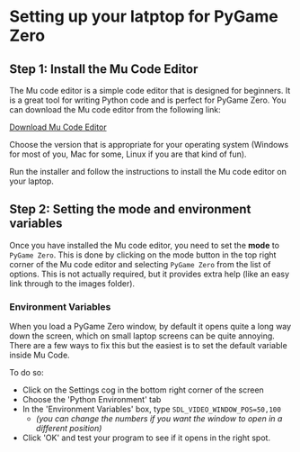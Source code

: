 # Setting up your latptop for PyGame Zero

## Step 1: Install the Mu Code Editor

The Mu code editor is a simple code editor that is designed for beginners. It is a great tool for writing Python code and is perfect for PyGame Zero. You can download the Mu code editor from the following link:

[Download Mu Code Editor](https://codewith.mu/en/download)

Choose the version that is appropriate for your operating system (Windows for most of you, Mac for some, Linux if you are that kind of fun).

Run the installer and follow the instructions to install the Mu code editor on your laptop.

## Step 2: Setting the mode and environment variables

Once you have installed the Mu code editor, you need to set the **mode** to `PyGame Zero`. This is done by clicking on the mode button in the top right corner of the Mu code editor and selecting `PyGame Zero` from the list of options. This is not actually required, but it provides extra help (like an easy link through to the images folder).

### Environment Variables

When you load a PyGame Zero window, by default it opens quite a long way down the screen, which on small laptop screens can be quite annoying. There are a few ways to fix this but the easiest is to set the default variable inside Mu Code.

To do so:

- Click on the Settings cog in the bottom right corner of the screen
- Choose the 'Python Environment' tab
- In the 'Environment Variables' box, type `SDL_VIDEO_WINDOW_POS=50,100`
  - *(you can change the numbers if you want the window to open in a different position)*
- Click 'OK' and test your program to see if it opens in the right spot.

